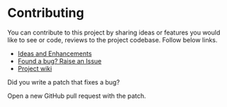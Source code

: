 # Contributing
You can contribute to this project by sharing ideas or features you would like to see or code, reviews to the project codebase. 
Follow below links.

- [Ideas and Enhancements](https://github.com/midhunhk/random-contact/projects/1)  
- [Found a bug? Raise an Issue](https://github.com/midhunhk/random-contact/issues)  
- [Project wiki](https://github.com/midhunhk/random-contact/wiki)

Did you write a patch that fixes a bug?

Open a new GitHub pull request with the patch.
